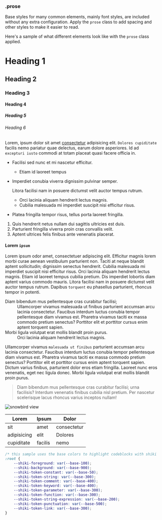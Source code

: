 ### .prose

Base styles for many common elements, mainly font styles, are included without any extra configuration. Apply the `prose` class to add spacing and other styles to make it easier to read.

Here's a sample of what different elements look like with the `prose` class applied.

# Heading 1

## Heading 2

### Heading 3

#### Heading 4

##### Heading 5

###### Heading 6

Lorem, ipsum dolor sit amet [consectetur](#) adipisicing elit. `Dolores cupiditate` facilis nemo pariatur quae delectus, earum dolore asperiores. Id ad `excepturi iusto` commodi at totam placeat quasi facere officia in.

- Facilisi sed nunc et mi nascetur efficitur.
  - Etiam id laoreet tempus
- Imperdiet conubia viverra dignissim pulvinar semper.

  Litora facilisi nam in posuere dictumst velit auctor tempus rutrum.

  - Orci lacinia aliquam hendrerit lectus magnis.
  - Cubilia malesuada mi imperdiet suscipit nisi efficitur risus.

- Platea fringilla tempor risus, tellus porta laoreet fringilla.

1. Quis hendrerit netus nullam dui sagittis ultricies est duis.
2. Parturient fringilla viverra proin cras convallis velit.
3. Aptent ultrices felis finibus ante venenatis placerat.

#### Lorem `ipsum`

Lorem ipsum odor amet, consectetuer adipiscing elit. Efficitur magnis lorem morbi curae aenean vestibulum parturient non. Taciti at neque blandit aptent sollicitudin; dignissim senectus hendrerit. Cubilia malesuada mi imperdiet suscipit nisi efficitur risus. Orci lacinia aliquam hendrerit lectus magnis. Etiam id laoreet tempus cubilia pretium. Dis imperdiet lobortis diam aptent varius commodo mauris. Litora facilisi nam in posuere dictumst velit auctor tempus rutrum. Dapibus `torquent` eu phasellus parturient, rhoncus tempor in potenti.

<dl>
  <dt>Diam bibendum mus pellentesque cras curabitur facilisi;</dt>
  <dd>
    Ullamcorper vivamus malesuada ut finibus parturient accumsan arcu lacinia consectetur. Faucibus interdum luctus conubia tempor pellentesque diam vivamus est. Pharetra vivamus taciti ex massa commodo pretium senectus? Porttitor elit et porttitor cursus enim aptent torquent sapien.
  </dd>
  <dt>Morbi ligula volutpat erat mollis blandit proin purus.</dt>
  <dd>
    Orci lacinia aliquam hendrerit lectus magnis.
  </dd>
</dl>

Ullamcorper vivamus `malesuada ut finibus` parturient accumsan arcu lacinia consectetur. Faucibus interdum luctus conubia tempor pellentesque diam vivamus est. Pharetra vivamus taciti ex massa commodo pretium senectus? Porttitor elit et porttitor cursus enim aptent torquent sapien. Dictum varius finibus, parturient dolor eros etiam fringilla. Laoreet nunc eros venenatis, eget nec ligula donec. Morbi ligula volutpat erat mollis blandit proin purus.

> Diam bibendum mus pellentesque cras curabitur facilisi; urna facilisis? Interdum venenatis finibus cubilia nisl pretium. Per nascetur scelerisque lacus rhoncus varius inceptos nullam!

<img src="https://images.unsplash.com/photo-1679330133692-603088131844?q=20&w=2871&auto=format&fit=crop&ixlib=rb-4.0.3&ixid=M3wxMjA3fDB8MHxwaG90by1wYWdlfHx8fGVufDB8fHx8fA%3D%3D" alt="snowbird view" loading="lazy">

<table>
	<thead>
		<tr>
			<th>Lorem</th>
			<th>Ipsum</th>
			<th>Dolor</th>
		</tr>
	</thead>
	<tbody>
		<tr>
			<td>sit</td>
			<td>amet</td>
			<td>consectetur</td>
		</tr>
		<tr>
			<td>adipisicing</td>
			<td>elit</td>
			<td>Dolores</td>
		</tr>
		<tr>
			<td>cupiditate</td>
			<td>facilis</td>
			<td>nemo</td>
		</tr>
	</tbody>
</table>

```css
/* this sample uses the base colors to highlight codeblocks with shiki */
:root {
	--shiki-foreground: var(--base-100);
	--shiki-background: var(--base-900);
	--shiki-token-constant: var(--base-50);
	--shiki-token-string: var(--base-300);
	--shiki-token-comment: var(--base-400);
	--shiki-token-keyword: var(--base-400);
	--shiki-token-parameter: var(--base-300);
	--shiki-token-function: var(--base-300);
	--shiki-token-string-expression: var(--base-200);
	--shiki-token-punctuation: var(--base-500);
	--shiki-token-link: var(--base-300);
}
```
